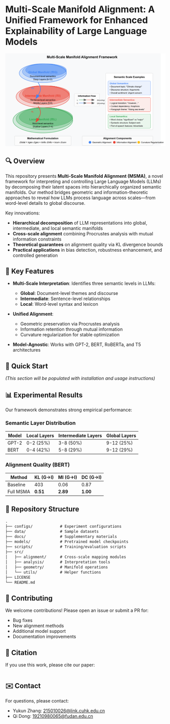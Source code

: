 # Multi-Scale Manifold Alignment: A Unified Framework for Enhanced Explainability of Large Language Models

![Framework Overview](docs/figures/framework.png)  

## 🔍 Overview
This repository presents **Multi-Scale Manifold Alignment (MSMA)**, a novel framework for interpreting and controlling Large Language Models (LLMs) by decomposing their latent spaces into hierarchically organized semantic manifolds. Our method bridges geometric and information-theoretic approaches to reveal how LLMs process language across scales—from word-level details to global discourse.

Key innovations:
- **Hierarchical decomposition** of LLM representations into global, intermediate, and local semantic manifolds
- **Cross-scale alignment** combining Procrustes analysis with mutual information constraints
- **Theoretical guarantees** on alignment quality via KL divergence bounds
- **Practical applications** in bias detection, robustness enhancement, and controlled generation




## 🎯 Key Features
- **Multi-Scale Interpretation**: Identifies three semantic levels in LLMs:
  - **Global**: Document-level themes and discourse
  - **Intermediate**: Sentence-level relationships
  - **Local**: Word-level syntax and lexicon

- **Unified Alignment**:
  - Geometric preservation via Procrustes analysis
  - Information retention through mutual information
  - Curvature regularization for stable optimization

- **Model-Agnostic**: Works with GPT-2, BERT, RoBERTa, and T5 architectures

## 🚀 Quick Start
*(This section will be populated with installation and usage instructions)*

## 📊 Experimental Results
Our framework demonstrates strong empirical performance:

### Semantic Layer Distribution
| Model   | Local Layers | Intermediate Layers | Global Layers |
|---------|-------------|---------------------|--------------|
| GPT-2   | 0-2 (25%)   | 3-8 (50%)           | 9-12 (25%)   |
| BERT    | 0-4 (42%)   | 5-8 (29%)           | 9-12 (29%)   |

### Alignment Quality (BERT)
| Method       | KL (G→I) | MI (G→I) | DC (G→I) |
|--------------|---------|---------|---------|
| Baseline     | 403     | 0.06    | 0.87    |
| Full MSMA    | **0.51**| **2.89**| **1.00**|


## 📂 Repository Structure
```
.
├── configs/            # Experiment configurations
├── data/               # Sample datasets
├── docs/               # Supplementary materials
├── models/             # Pretrained model checkpoints
├── scripts/            # Training/evaluation scripts
├── src/
│   ├── alignment/      # Cross-scale mapping modules
│   ├── analysis/       # Interpretation tools
│   ├── geometry/       # Manifold operations
│   └── utils/          # Helper functions
├── LICENSE
└── README.md
```


## 🤝 Contributing
We welcome contributions! Please open an issue or submit a PR for:
- Bug fixes
- New alignment methods
- Additional model support
- Documentation improvements


## 📜 Citation
If you use this work, please cite our paper:
```bibtex

```

## ✉️ Contact
For questions, please contact:
- Yukun Zhang: 215010026@link.cuhk.edu.cn
- Qi Dong: 19210980065@fudan.edu.cn
